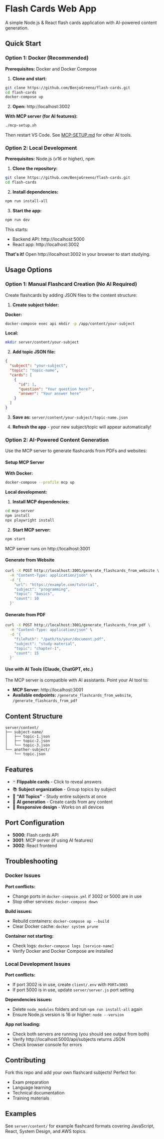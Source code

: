 # Flash Cards Web App

A simple Node.js & React flash cards application with AI-powered content generation.

## Quick Start

### Option 1: Docker (Recommended)

**Prerequisites:** Docker and Docker Compose

1. **Clone and start:**
```bash
git clone https://github.com/BenjoGreeno/flash-cards.git
cd flash-cards
docker-compose up
```

2. **Open:** http://localhost:3002

**With MCP server (for AI features):**
```bash
./mcp-setup.sh
```
Then restart VS Code. See [MCP-SETUP.md](MCP-SETUP.md) for other AI tools.

### Option 2: Local Development

**Prerequisites:** Node.js (v16 or higher), npm

1. **Clone the repository:**
```bash
git clone https://github.com/BenjoGreeno/flash-cards.git
cd flash-cards
```

2. **Install dependencies:**
```bash
npm run install-all
```

3. **Start the app:**
```bash
npm run dev
```

This starts:
- Backend API: http://localhost:5000
- React app: http://localhost:3002

**That's it!** Open http://localhost:3002 in your browser to start studying.

## Usage Options

### Option 1: Manual Flashcard Creation (No AI Required)

Create flashcards by adding JSON files to the content structure:

1. **Create subject folder:**

**Docker:**
```bash
docker-compose exec api mkdir -p /app/content/your-subject
```

**Local:**
```bash
mkdir server/content/your-subject
```

2. **Add topic JSON file:**
```json
{
  "subject": "your-subject",
  "topic": "topic-name",
  "cards": [
    {
      "id": 1,
      "question": "Your question here?",
      "answer": "Your answer here"
    }
  ]
}
```

3. **Save as:** `server/content/your-subject/topic-name.json`

4. **Refresh the app** - your new subject/topic will appear automatically!

### Option 2: AI-Powered Content Generation

Use the MCP server to generate flashcards from PDFs and websites:

#### Setup MCP Server

**With Docker:**
```bash
docker-compose --profile mcp up
```

**Local development:**
1. **Install MCP dependencies:**
```bash
cd mcp-server
npm install
npx playwright install
```

2. **Start MCP server:**
```bash
npm start
```

MCP server runs on http://localhost:3001

#### Generate from Website

```bash
curl -X POST http://localhost:3001/generate_flashcards_from_website \
  -H "Content-Type: application/json" \
  -d '{
    "url": "https://example.com/tutorial",
    "subject": "programming",
    "topic": "basics",
    "count": 10
  }'
```

#### Generate from PDF

```bash
curl -X POST http://localhost:3001/generate_flashcards_from_pdf \
  -H "Content-Type: application/json" \
  -d '{
    "filePath": "/path/to/your/document.pdf",
    "subject": "study-material",
    "topic": "chapter-1",
    "count": 15
  }'
```

#### Use with AI Tools (Claude, ChatGPT, etc.)

The MCP server is compatible with AI assistants. Point your AI tool to:
- **MCP Server:** http://localhost:3001
- **Available endpoints:** `/generate_flashcards_from_website`, `/generate_flashcards_from_pdf`

## Content Structure

```
server/content/
├── subject-name/
│   ├── topic-1.json
│   ├── topic-2.json
│   └── topic-3.json
└── another-subject/
    └── topic.json
```

## Features

- 🃏 **Flippable cards** - Click to reveal answers
- 📚 **Subject organization** - Group topics by subject
- 🔄 **"All Topics"** - Study entire subjects at once
- 🤖 **AI generation** - Create cards from any content
- 📱 **Responsive design** - Works on all devices

## Port Configuration

- **5000**: Flash cards API
- **3001**: MCP server (if using AI features)
- **3002**: React frontend

## Troubleshooting

### Docker Issues

**Port conflicts:**
- Change ports in `docker-compose.yml` if 3002 or 5000 are in use
- Stop other services: `docker-compose down`

**Build issues:**
- Rebuild containers: `docker-compose up --build`
- Clear Docker cache: `docker system prune`

**Container not starting:**
- Check logs: `docker-compose logs [service-name]`
- Verify Docker and Docker Compose are installed

### Local Development Issues

**Port conflicts:**
- If port 3002 is in use, create `client/.env` with `PORT=3003`
- If port 5000 is in use, update `server/server.js` port setting

**Dependencies issues:**
- Delete `node_modules` folders and run `npm run install-all` again
- Ensure Node.js version is 16 or higher: `node --version`

**App not loading:**
- Check both servers are running (you should see output from both)
- Verify http://localhost:5000/api/subjects returns JSON
- Check browser console for errors

## Contributing

Fork this repo and add your own flashcard subjects! Perfect for:
- Exam preparation
- Language learning
- Technical documentation
- Training materials

## Examples

See `server/content/` for example flashcard formats covering JavaScript, React, System Design, and AWS topics.